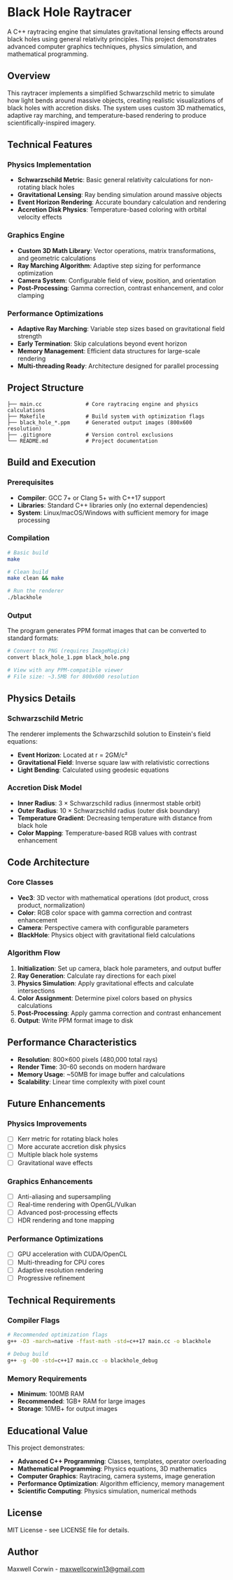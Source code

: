 # Black Hole Raytracer

A C++ raytracing engine that simulates gravitational lensing effects around black holes using general relativity principles. This project demonstrates advanced computer graphics techniques, physics simulation, and mathematical programming.

## Overview

This raytracer implements a simplified Schwarzschild metric to simulate how light bends around massive objects, creating realistic visualizations of black holes with accretion disks. The system uses custom 3D mathematics, adaptive ray marching, and temperature-based rendering to produce scientifically-inspired imagery.

## Technical Features

### Physics Implementation
- **Schwarzschild Metric**: Basic general relativity calculations for non-rotating black holes
- **Gravitational Lensing**: Ray bending simulation around massive objects
- **Event Horizon Rendering**: Accurate boundary calculation and rendering
- **Accretion Disk Physics**: Temperature-based coloring with orbital velocity effects

### Graphics Engine
- **Custom 3D Math Library**: Vector operations, matrix transformations, and geometric calculations
- **Ray Marching Algorithm**: Adaptive step sizing for performance optimization
- **Camera System**: Configurable field of view, position, and orientation
- **Post-Processing**: Gamma correction, contrast enhancement, and color clamping

### Performance Optimizations
- **Adaptive Ray Marching**: Variable step sizes based on gravitational field strength
- **Early Termination**: Skip calculations beyond event horizon
- **Memory Management**: Efficient data structures for large-scale rendering
- **Multi-threading Ready**: Architecture designed for parallel processing

## Project Structure

```
├── main.cc              # Core raytracing engine and physics calculations
├── Makefile             # Build system with optimization flags
├── black_hole_*.ppm     # Generated output images (800x600 resolution)
├── .gitignore           # Version control exclusions
└── README.md            # Project documentation
```

## Build and Execution

### Prerequisites
- **Compiler**: GCC 7+ or Clang 5+ with C++17 support
- **Libraries**: Standard C++ libraries only (no external dependencies)
- **System**: Linux/macOS/Windows with sufficient memory for image processing

### Compilation
```bash
# Basic build
make

# Clean build
make clean && make

# Run the renderer
./blackhole
```

### Output
The program generates PPM format images that can be converted to standard formats:
```bash
# Convert to PNG (requires ImageMagick)
convert black_hole_1.ppm black_hole.png

# View with any PPM-compatible viewer
# File size: ~3.5MB for 800x600 resolution
```

## Physics Details

### Schwarzschild Metric
The renderer implements the Schwarzschild solution to Einstein's field equations:
- **Event Horizon**: Located at r = 2GM/c²
- **Gravitational Field**: Inverse square law with relativistic corrections
- **Light Bending**: Calculated using geodesic equations

### Accretion Disk Model
- **Inner Radius**: 3 × Schwarzschild radius (innermost stable orbit)
- **Outer Radius**: 10 × Schwarzschild radius (outer disk boundary)
- **Temperature Gradient**: Decreasing temperature with distance from black hole
- **Color Mapping**: Temperature-based RGB values with contrast enhancement

## Code Architecture

### Core Classes
- **Vec3**: 3D vector with mathematical operations (dot product, cross product, normalization)
- **Color**: RGB color space with gamma correction and contrast enhancement
- **Camera**: Perspective camera with configurable parameters
- **BlackHole**: Physics object with gravitational field calculations

### Algorithm Flow
1. **Initialization**: Set up camera, black hole parameters, and output buffer
2. **Ray Generation**: Calculate ray directions for each pixel
3. **Physics Simulation**: Apply gravitational effects and calculate intersections
4. **Color Assignment**: Determine pixel colors based on physics calculations
5. **Post-Processing**: Apply gamma correction and contrast enhancement
6. **Output**: Write PPM format image to disk

## Performance Characteristics

- **Resolution**: 800×600 pixels (480,000 total rays)
- **Render Time**: 30-60 seconds on modern hardware
- **Memory Usage**: ~50MB for image buffer and calculations
- **Scalability**: Linear time complexity with pixel count

## Future Enhancements

### Physics Improvements
- [ ] Kerr metric for rotating black holes
- [ ] More accurate accretion disk physics
- [ ] Multiple black hole systems
- [ ] Gravitational wave effects

### Graphics Enhancements
- [ ] Anti-aliasing and supersampling
- [ ] Real-time rendering with OpenGL/Vulkan
- [ ] Advanced post-processing effects
- [ ] HDR rendering and tone mapping

### Performance Optimizations
- [ ] GPU acceleration with CUDA/OpenCL
- [ ] Multi-threading for CPU cores
- [ ] Adaptive resolution rendering
- [ ] Progressive refinement

## Technical Requirements

### Compiler Flags
```bash
# Recommended optimization flags
g++ -O3 -march=native -ffast-math -std=c++17 main.cc -o blackhole

# Debug build
g++ -g -O0 -std=c++17 main.cc -o blackhole_debug
```

### Memory Requirements
- **Minimum**: 100MB RAM
- **Recommended**: 1GB+ RAM for large images
- **Storage**: 10MB+ for output images

## Educational Value

This project demonstrates:
- **Advanced C++ Programming**: Classes, templates, operator overloading
- **Mathematical Programming**: Physics equations, 3D mathematics
- **Computer Graphics**: Raytracing, camera systems, image generation
- **Performance Optimization**: Algorithm efficiency, memory management
- **Scientific Computing**: Physics simulation, numerical methods

## License

MIT License - see LICENSE file for details.

## Author

Maxwell Corwin - maxwellcorwin13@gmail.com

